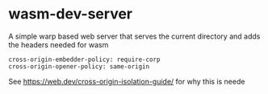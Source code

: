 # wasm-dev-server
A simple warp based web server that serves the current directory and adds the headers needed for wasm

```
cross-origin-embedder-policy: require-corp
cross-origin-opener-policy: same-origin
```

See https://web.dev/cross-origin-isolation-guide/ for why this is neede